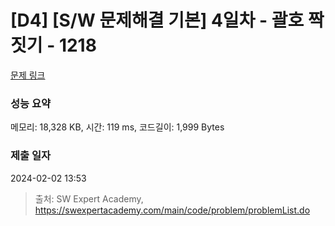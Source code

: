 # [D4] [S/W 문제해결 기본] 4일차 - 괄호 짝짓기 - 1218 

[문제 링크](https://swexpertacademy.com/main/code/problem/problemDetail.do?contestProbId=AV14eWb6AAkCFAYD) 

### 성능 요약

메모리: 18,328 KB, 시간: 119 ms, 코드길이: 1,999 Bytes

### 제출 일자

2024-02-02 13:53



> 출처: SW Expert Academy, https://swexpertacademy.com/main/code/problem/problemList.do